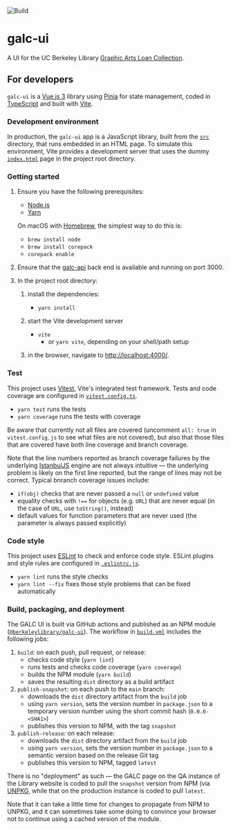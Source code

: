 ![Build](https://github.com/BerkeleyLibrary/galc-ui/actions/workflows/build.yml/badge.svg)

# galc-ui

A UI for the UC Berkeley Library [Graphic Arts Loan Collection](https://galc.lib.berkeley.edu/).

## For developers

`galc-ui` is a [Vue.js 3](https://vuejs.org/) library using [Pinia](https://pinia.vuejs.org/) for
state management, coded in [TypeScript](https://www.typescriptlang.org/) and built with
[Vite](https://vitejs.dev/).

### Development environment

In production, the `galc-ui` app is a JavaScript library, built from the [`src`](src) directory,
that runs embedded in an HTML page. To simulate this environment, Vite provides a development server
that uses the dummy [`index.html`](index.html) page in the project root directory.

### Getting started

1. Ensure you have the following prerequisites:

   - [Node.js](https://nodejs.org/en/)
   - [Yarn](https://yarnpkg.com/)

   On macOS with [Homebrew](https://brew.sh/), the simplest way to do this is:

   - `brew install node`
   - `brew install corepack`
   - `corepack enable`

2. Ensure that the [galc-api](https://github.com/BerkeleyLibrary/galc-api) back end is
   available and running on port 3000.

3. In the project root directory:
 
   1. install the dependencies:

      - `yarn install`

   2. start the Vite development server
   
      - `vite`
        - or `yarn vite`, depending on your shell/path setup
   
   3. in the browser, navigate to [http://localhost:4000/](http://localhost:4000/).

### Test

This project uses [Vitest](https://vitest.dev), Vite's integrated test framework.
Tests and code coverage are configured in [`vitest.config.ts`](vitest.config.ts).

- `yarn test` runs the tests
- `yarn coverage` runs the tests with coverage

Be aware that currently not all files are covered (uncomment `all: true` in 
`vitest.config.js` to see what files are not covered), but also that those
files that are covered have both line coverage and branch coverage.

Note that the line numbers reported as branch coverage failures by the 
underlying [IstanbulJS](https://github.com/istanbuljs) engine are not always
intuitive — the underlying problem is likely on the first line reported, but
the range of lines may not be correct. Typical bnranch coverage issues include:

- `if(obj)` checks that are never passed a `null` or `undefined` value
- equality checks with `!==` for objects (e.g. `URL`) that are never equal
  (in the case of `URL`, use `toString()`, instead)
- default values for function parameters that are never used (the parameter
  is always passed explicitly)

### Code style

This project uses [ESLint](https://eslint.org/) to check and enforce code style.
ESLint plugins and style rules are configured in [`.eslintrc.js`](.eslintrc.js).

- `yarn lint` runs the style checks
- `yarn lint --fix` fixes those style problems that can be fixed automatically

### Build, packaging, and deployment

The GALC UI is built via GitHub actions and published as an NPM module
([`@berkeleylibrary/galc-ui`](https://www.npmjs.com/package/@berkeleylibrary/galc-ui)).
The workflow in [`build.yml`](.github/workflows/build.yml) includes the following
jobs:

1. `build`: on each push, pull request, or release:
   - checks code style (`yarn lint`)
   - runs tests and checks code coverage (`yarn coverage`)
   - builds the NPM module (`yarn build`)
   - saves the resulting `dist` directory as a build artifact
2. `publish-snapshot`: on each push to the `main` branch:
   - downloads the `dist` directory artifact from the `build` job
   - using `yarn version`, sets the version number in `package.json` to
     a temporary version number using the short commit hash (`0.0.0-<SHA1>`)
   - publishes this version to NPM, with the tag `snapshot`
3. `publish-release`: on each release:
   - downloads the `dist` directory artifact from the `build` job
   - using `yarn version`, sets the version number in `package.json` to
     a semantic version based on the release Git tag
   - publishes this version to NPM, tagged `latest`

There is no "deployment" as such — the GALC page on the QA instance of the
Library website is coded to pull the `snapshot` version from NPM (via 
[UNPKG](https://unpkg.com), while that on the production instance is coded
to pull `latest`.

Note that it can take a little time for changes to propagate from NPM to
UNPKG, and it can sometimes take some doing to convince your browser not to
continue using a cached version of the module.

